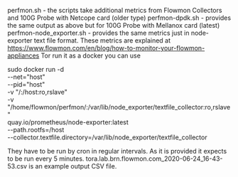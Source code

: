 perfmon.sh - the scripts take additional metrics from Flowmon Collectors and 100G Probe with Netcope card (older type)
perfmon-dpdk.sh - provides the same output as above but for 100G Probe with Mellanox card (latest)
perfmon-node_exporter.sh - provides the same metrics just in node-exporter text file format. These metrics are explained at https://www.flowmon.com/en/blog/how-to-monitor-your-flowmon-appliances
Tor run it as a docker you can use 

sudo docker run -d \
--net="host" \
--pid="host" \
-v "/:/host:ro,rslave" \
-v "/home/flowmon/perfmon/:/var/lib/node_exporter/textfile_collector:ro,rslave" \
quay.io/prometheus/node-exporter:latest \
--path.rootfs=/host \
--collector.textfile.directory=/var/lib/node_exporter/textfile_collector

They have to be run by cron in regular intervals. As it is provided it expects to be run every 5 minutes.
tora.lab.brn.flowmon.com_2020-06-24_16-43-53.csv is an example output CSV file.

